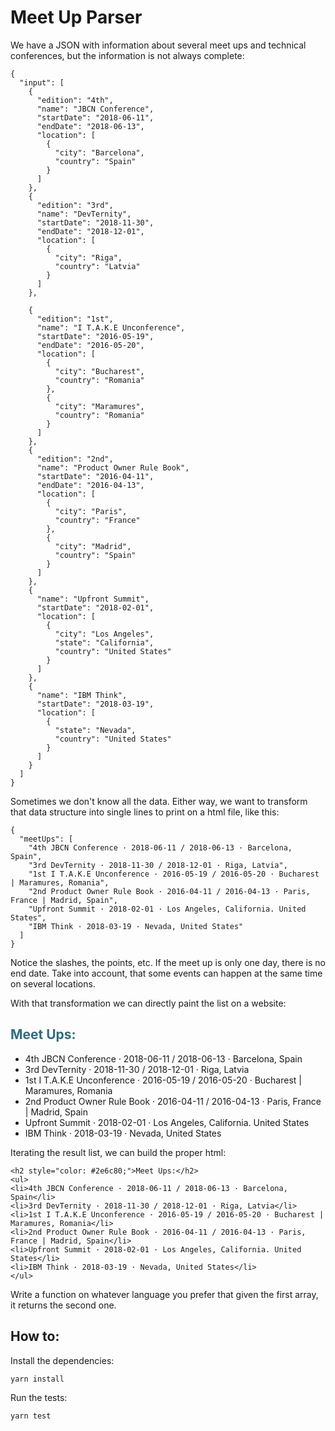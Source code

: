 # Meet Up Parser

We have a JSON with information about several meet ups and technical conferences, but the information is not always complete:

    {
      "input": [
        {
          "edition": "4th",
          "name": "JBCN Conference",
          "startDate": "2018-06-11",
          "endDate": "2018-06-13",
          "location": [
            {
              "city": "Barcelona",
              "country": "Spain"
            }
          ]
        },
        {
          "edition": "3rd",
          "name": "DevTernity",
          "startDate": "2018-11-30",
          "endDate": "2018-12-01",
          "location": [
            {
              "city": "Riga",
              "country": "Latvia"
            }
          ]
        },
    
        {
          "edition": "1st",
          "name": "I T.A.K.E Unconference",
          "startDate": "2016-05-19",
          "endDate": "2016-05-20",
          "location": [
            {
              "city": "Bucharest",
              "country": "Romania"
            },
            {
              "city": "Maramures",
              "country": "Romania"
            }
          ]
        },
        {
          "edition": "2nd",
          "name": "Product Owner Rule Book",
          "startDate": "2016-04-11",
          "endDate": "2016-04-13",
          "location": [
            {
              "city": "Paris",
              "country": "France"
            },
            {
              "city": "Madrid",
              "country": "Spain"
            }
          ]
        },
        {
          "name": "Upfront Summit",
          "startDate": "2018-02-01",
          "location": [
            {
              "city": "Los Angeles",
              "state": "California",
              "country": "United States"
            }
          ]
        },
        {
          "name": "IBM Think",
          "startDate": "2018-03-19",
          "location": [
            {
              "state": "Nevada",
              "country": "United States"
            }
          ]
        }
      ]
    }

Sometimes we don't know all the data. Either way, we want to transform that data structure into single lines to print on a html file, like this:

    {
      "meetUps": [
        "4th JBCN Conference · 2018-06-11 / 2018-06-13 · Barcelona, Spain",
        "3rd DevTernity · 2018-11-30 / 2018-12-01 · Riga, Latvia",
        "1st I T.A.K.E Unconference · 2016-05-19 / 2016-05-20 · Bucharest | Maramures, Romania",
        "2nd Product Owner Rule Book · 2016-04-11 / 2016-04-13 · Paris, France | Madrid, Spain",
        "Upfront Summit · 2018-02-01 · Los Angeles, California. United States",
        "IBM Think · 2018-03-19 · Nevada, United States"
      ]
    }

Notice the slashes, the points, etc. If the meet up is only one day, there is no end date. Take into account, that some events can happen at the same time on several locations.

With that transformation we can directly paint the list on a website:

<h2 style="color: #2e6c80;">Meet Ups:</h2>
<ul>
<li>4th JBCN Conference · 2018-06-11 / 2018-06-13 · Barcelona, Spain</li>
<li>3rd DevTernity · 2018-11-30 / 2018-12-01 · Riga, Latvia</li>
<li>1st I T.A.K.E Unconference · 2016-05-19 / 2016-05-20 · Bucharest | Maramures, Romania</li>
<li>2nd Product Owner Rule Book · 2016-04-11 / 2016-04-13 · Paris, France | Madrid, Spain</li>
<li>Upfront Summit · 2018-02-01 · Los Angeles, California. United States</li>
<li>IBM Think · 2018-03-19 · Nevada, United States</li>
</ul>

Iterating the result list, we can build the proper html:

    <h2 style="color: #2e6c80;">Meet Ups:</h2>
    <ul>
    <li>4th JBCN Conference · 2018-06-11 / 2018-06-13 · Barcelona, Spain</li>
    <li>3rd DevTernity · 2018-11-30 / 2018-12-01 · Riga, Latvia</li>
    <li>1st I T.A.K.E Unconference · 2016-05-19 / 2016-05-20 · Bucharest | Maramures, Romania</li>
    <li>2nd Product Owner Rule Book · 2016-04-11 / 2016-04-13 · Paris, France | Madrid, Spain</li>
    <li>Upfront Summit · 2018-02-01 · Los Angeles, California. United States</li>
    <li>IBM Think · 2018-03-19 · Nevada, United States</li>
    </ul>

Write a function on whatever language you prefer that given the first array, it returns the second one.

## How to:

Install the dependencies:

    yarn install

Run the tests:

    yarn test